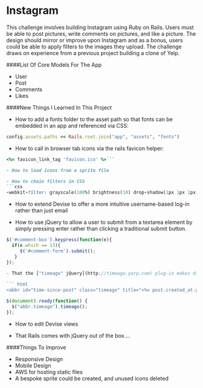 Instagram
=========

This challenge involves building Instagram using Ruby on Rails. Users must be able to post pictures, write comments on pictures, and like a picture.  The design should mirror or improve upon Instagram and as a bonus, users could be able to apply filters to the images they upload. The challenge draws on experience from a previous project building a clone of Yelp.

####List Of Core Models For The App
- User
- Post
- Comments
- Likes

####New Things I Learned In This Project
- How to add a fonts folder to the asset path so that fonts can be embedded in an app and referenced via CSS: 

```ruby 
config.assets.paths << Rails.root.join("app", "assets", "fonts")
```

- How to call in browser tab icons via the rails favicon helper:
```ruby
<%= favicon_link_tag 'favicon.ico' %>```

- How to load icons from a sprite file

- How to chain filters in CSS
```css
-webkit-filter: grayscale(100%) brightness(10) drop-shadow(1px 1px 1px rgba(4,40,71,.8));
```

- How to extend Devise to offer a more intuitive username-based log-in rather than just email

- How to use jQuery to allow a user to submit from a textarea element by simply pressing enter rather than clicking a traditional submit button.  

```javascript
$('#comment-box').keypress(function(e){
  if(e.which == 13){
     $('#comment-form').submit();
   }
});
 
- That the ["timeago" jQuery](http://timeago.yarp.com) plug-in makes displaying abbreviated timestamps in a user-friendly format very easy. 

``` html
<abbr id="time-since-post" class="timeago" title="<%= post.created_at.getutc.iso8601 %>"><%= post.created_at.to_s %></abbr>
```

```javascript
$(document).ready(function() {
  $("abbr.timeago").timeago();
});
```

- How to edit Devise views

- That Rails comes with jQuery out of the box....


####Things To Improve
- Responsive Design
- Mobile Design
- AWS for hosting static files
- A bespoke sprite could be created, and unused icons deleted